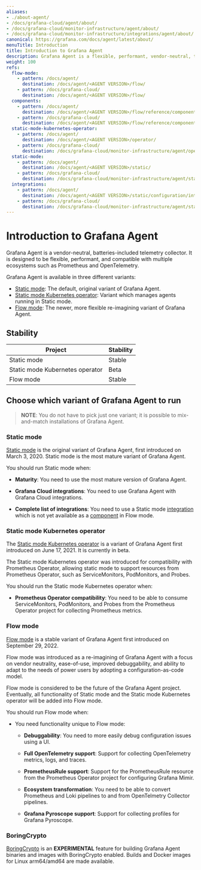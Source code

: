 ```yaml
---
aliases:
- ./about-agent/
- /docs/grafana-cloud/agent/about/
- /docs/grafana-cloud/monitor-infrastructure/agent/about/
- /docs/grafana-cloud/monitor-infrastructure/integrations/agent/about/
canonical: https://grafana.com/docs/agent/latest/about/
menuTitle: Introduction
title: Introduction to Grafana Agent
description: Grafana Agent is a flexible, performant, vendor-neutral, telemetry collector
weight: 100
refs:
  flow-mode:
    - pattern: /docs/agent/
      destination: /docs/agent/<AGENT VERSION>/flow/
    - pattern: /docs/grafana-cloud/
      destination: /docs/agent/<AGENT VERSION>/flow/
  components:
    - pattern: /docs/agent/
      destination: /docs/agent/<AGENT VERSION>/flow/reference/components/
    - pattern: /docs/grafana-cloud/
      destination: /docs/agent/<AGENT VERSION>/flow/reference/components/
  static-mode-kubernetes-operator:
    - pattern: /docs/agent/
      destination: /docs/agent/<AGENT VERSION>/operator/
    - pattern: /docs/grafana-cloud/
      destination: /docs/grafana-cloud/monitor-infrastructure/agent/operator/
  static-mode:
    - pattern: /docs/agent/
      destination: /docs/agent/<AGENT VERSION>/static/
    - pattern: /docs/grafana-cloud/
      destination: /docs/grafana-cloud/monitor-infrastructure/agent/static/
  integrations:
    - pattern: /docs/agent/
      destination: /docs/agent/<AGENT VERSION>/static/configuration/integrations/
    - pattern: /docs/grafana-cloud/
      destination: /docs/grafana-cloud/monitor-infrastructure/agent/static/configuration/integrations/
---
```


# Introduction to Grafana Agent

Grafana Agent is a vendor-neutral, batteries-included telemetry collector. It
is designed to be flexible, performant, and compatible with multiple ecosystems
such as Prometheus and OpenTelemetry.

Grafana Agent is available in three different variants:

- [Static mode](ref:static-mode): The default, original variant of Grafana Agent.
- [Static mode Kubernetes operator](ref:static-mode-kubernetes-operator): Variant which manages agents running in Static mode.
- [Flow mode](ref:flow-mode): The newer, more flexible re-imagining variant of Grafana Agent.


## Stability

| Project | Stability |
| ------- | --------- |
| Static mode | Stable |
| Static mode Kubernetes operator | Beta |
| Flow mode | Stable |

## Choose which variant of Grafana Agent to run

> **NOTE**: You do not have to pick just one variant; it is possible to
> mix-and-match installations of Grafana Agent.

### Static mode

[Static mode](ref:static-mode) is the original variant of Grafana Agent, first introduced on
March 3, 2020. Static mode is the most mature variant of Grafana Agent.

You should run Static mode when:

* **Maturity**: You need to use the most mature version of Grafana Agent.

* **Grafana Cloud integrations**: You need to use Grafana Agent with Grafana Cloud integrations.

* **Complete list of integrations**: You need to use a Static mode [integration](ref:integrations) which is not yet
  available as a [component](ref:components) in Flow mode.

### Static mode Kubernetes operator

The [Static mode Kubernetes operator](ref:static-mode-kubernetes-operator) is a variant of Grafana Agent first
introduced on June 17, 2021. It is currently in beta.

The Static mode Kubernetes operator was introduced for compatibility with
Prometheus Operator, allowing static mode to support resources from Prometheus
Operator, such as ServiceMonitors, PodMonitors, and Probes.

You should run the Static mode Kubernetes operator when:

* **Prometheus Operator compatibility**: You need to be able to consume
  ServiceMonitors, PodMonitors, and Probes from the Prometheus Operator project
  for collecting Prometheus metrics.

### Flow mode

[Flow mode](ref:flow-mode) is a stable variant of Grafana Agent first introduced on
September 29, 2022.

Flow mode was introduced as a re-imagining of Grafana Agent with a focus on
vendor neutrality, ease-of-use, improved debuggability, and ability to adapt to
the needs of power users by adopting a configuration-as-code model.

Flow mode is considered to be the future of the Grafana Agent project.
Eventually, all functionality of Static mode and the Static mode Kubernetes
operator will be added into Flow mode.

You should run Flow mode when:

* You need functionality unique to Flow mode:

  * **Debuggability**: You need to more easily debug configuration issues using
    a UI.

  * **Full OpenTelemetry support**: Support for collecting OpenTelemetry
    metrics, logs, and traces.

  * **PrometheusRule support**: Support for the PrometheusRule resource from
    the Prometheus Operator project for configuring Grafana Mimir.

  * **Ecosystem transformation**: You need to be able to convert Prometheus and
    Loki pipelines to and from OpenTelmetry Collector pipelines.

  * **Grafana Pyroscope support**: Support for collecting profiles for Grafana
    Pyroscope.


### BoringCrypto

[BoringCrypto](https://pkg.go.dev/crypto/internal/boring) is an **EXPERIMENTAL** feature for building Grafana Agent
binaries and images with BoringCrypto enabled. Builds and Docker images for Linux arm64/amd64 are made available.

